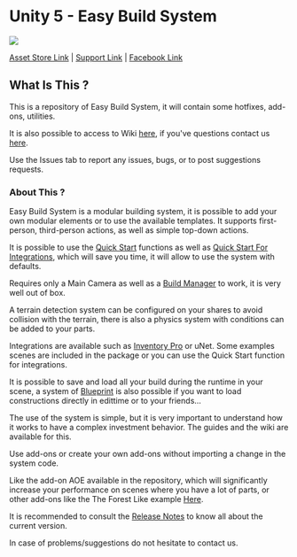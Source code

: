 # Unity 5 - Easy Build System

[![](https://gyazo.com/6ac23b9b88f2ddcaf90799cbb7e1f224.png)](https://www.assetstore.unity3d.com/#!/content/71391)

[Asset Store Link](https://www.assetstore.unity3d.com/#!/content/45394) | [Support Link](https://www.assetstore.unity3d.com/#!/content/45394) | [Facebook Link](https://www.facebook.com/AdsStudioQuebec/)

## What Is This ?

This is a repository of Easy Build System, it will contain some hotfixes, add-ons, utilities.

It is also possible to access to Wiki [here](https://github.com/), if you've questions contact us [here](https://www.adsstudio12.net/).

Use the Issues tab to report any issues, bugs, or to post suggestions requests.

### About This ?

Easy Build System is a modular building system, it is possible to add your own modular elements or to use the available templates.
It supports first-person, third-person actions, as well as simple top-down actions.

It is possible to use the [Quick Start](https://www.adsstudio12.net/) functions as well as [Quick Start For Integrations](https://www.adsstudio12.net/), which will save you time, it will allow to use the system with defaults.

Requires only a Main Camera as well as a [Build Manager](https://www.adsstudio12.net/) to work, it is very well out of box.

A terrain detection system can be configured on your shares to avoid collision with the terrain, there is also a physics system with conditions can be added to your parts.

Integrations are available such as [Inventory Pro](https://www.assetstore.unity3d.com/en/?stay#!/content/66801) or uNet.
Some examples scenes are included in the package or you can use the Quick Start function for integrations.

It is possible to save and load all your build during the runtime in your scene, a system of [Blueprint](https://www.adsstudio12.net/) is also possible if you want to load constructions directly in edittime or to your friends...

The use of the system is simple, but it is very important to understand how it works to have a complex investment behavior.
The guides and the wiki are available for this.

Use add-ons or create your own add-ons without importing a change in the system code.

Like the add-on AOE available in the repository, which will significantly increase your performance on scenes where you have a lot of parts, or other add-ons like the The Forest Like example [Here](https://www.youtube.com/watch?v=GMeZ9TLTIsQ).

It is recommended to consult the [Release Notes](https://www.adsstudio12.net/) to know all about the current version.

In case of problems/suggestions do not hesitate to contact us.
